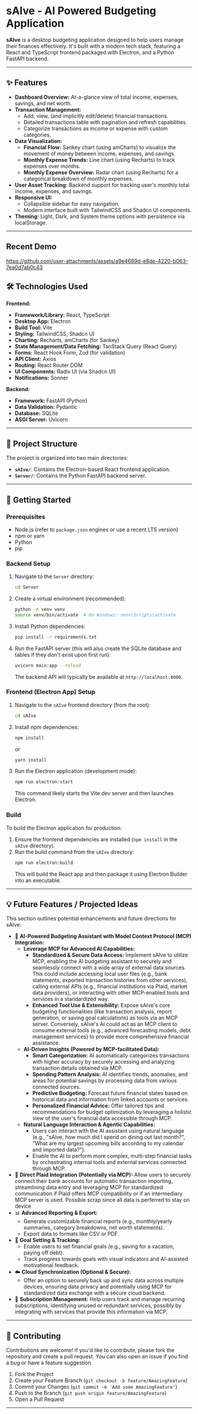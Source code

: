 # sAIve - AI Powered Budgeting Application

**sAIve** is a desktop budgeting application designed to help users manage their finances effectively. It's built with a modern tech stack, featuring a React and TypeScript frontend packaged with Electron, and a Python FastAPI backend.

---

## ✨ Features

* **Dashboard Overview:** At-a-glance view of total income, expenses, savings, and net worth.
* **Transaction Management:**
    * Add, view, (and implicitly edit/delete) financial transactions.
    * Detailed transactions table with pagination and refresh capabilities.
    * Categorize transactions as income or expense with custom categories.
* **Data Visualization:**
    * **Financial Flow:** Sankey chart (using amCharts) to visualize the movement of money between income, expenses, and savings.
    * **Monthly Expense Trends:** Line chart (using Recharts) to track expenses over months.
    * **Monthly Expense Overview:** Radar chart (using Recharts) for a categorical breakdown of monthly expenses.
* **User Asset Tracking:** Backend support for tracking user's monthly total income, expenses, and savings.
* **Responsive UI:**
    * Collapsible sidebar for easy navigation.
    * Modern interface built with TailwindCSS and Shadcn UI components.
* **Theming:** Light, Dark, and System theme options with persistence via localStorage.

---

## Recent Demo

https://github.com/user-attachments/assets/a9e4689d-e8de-4220-b063-7ea0d7ab0c43

## 🛠️ Technologies Used

**Frontend:**

* **Framework/Library:** React, TypeScript
* **Desktop App:** Electron
* **Build Tool:** Vite
* **Styling:** TailwindCSS, Shadcn UI
* **Charting:** Recharts, amCharts (for Sankey)
* **State Management/Data Fetching:** TanStack Query (React Query)
* **Forms:** React Hook Form, Zod (for validation)
* **API Client:** Axios
* **Routing:** React Router DOM
* **UI Components:** Radix UI (via Shadcn UI)
* **Notifications:** Sonner

**Backend:**

* **Framework:** FastAPI (Python)
* **Data Validation:** Pydantic
* **Database:** SQLite
* **ASGI Server:** Uvicorn

---

## 📂 Project Structure

The project is organized into two main directories:

* **`sAIve/`**: Contains the Electron-based React frontend application.
* **`Server/`**: Contains the Python FastAPI backend server.

---

## 🚀 Getting Started

### Prerequisites

* Node.js (refer to `package.json` engines or use a recent LTS version)
* npm or yarn
* Python 
* pip

### Backend Setup

1.  Navigate to the `Server` directory:
    ```bash
    cd Server
    ```
2.  Create a virtual environment (recommended):
    ```bash
    python -m venv venv
    source venv/bin/activate  # On Windows: venv\Scripts\activate
    ```
3.  Install Python dependencies:
    ```bash
    pip install -r requirements.txt
    ```
4.  Run the FastAPI server (this will also create the SQLite database and tables if they don't exist upon first run):
    ```bash
    uvicorn main:app --reload
    ```
    The backend API will typically be available at `http://localhost:8000`.

### Frontend (Electron App) Setup

1.  Navigate to the `sAIve` frontend directory (from the root):
    ```bash
    cd sAIve
    ```
2.  Install npm dependencies:
    ```bash
    npm install
    ```
    or
    ```bash
    yarn install
    ```
3.  Run the Electron application (development mode):
    ```bash
    npm run electron:start
    ```
    This command likely starts the Vite dev server and then launches Electron.

### Build

To build the Electron application for production:

1.  Ensure the frontend dependencies are installed (`npm install` in the `sAIve` directory).
2.  Run the build command from the `sAIve` directory:
    ```bash
    npm run electron:build
    ```
    This will build the React app and then package it using Electron Builder into an executable.

---

## 💡 Future Features / Projected Ideas

This section outlines potential enhancements and future directions for sAIve:

* 🧠 **AI-Powered Budgeting Assistant with Model Context Protocol (MCP) Integration:**
    * **Leverage MCP for Advanced AI Capabilities:**
        * **Standardized & Secure Data Access:** Implement sAIve to utilize MCP, enabling the AI budgeting assistant to securely and seamlessly connect with a wide array of external data sources. This could include accessing local user files (e.g., bank statements, exported transaction histories from other services), calling external APIs (e.g., financial institutions via Plaid, market data providers), or interacting with other MCP-enabled tools and services in a standardized way.
        * **Enhanced Tool Use & Extensibility:** Expose sAIve's core budgeting functionalities (like transaction analysis, report generation, or saving goal calculations) as tools via an MCP server. Conversely, sAIve's AI could act as an MCP client to consume external tools (e.g., advanced forecasting models, debt management services) to provide more comprehensive financial assistance.
    * **AI-Driven Insights (Powered by MCP-facilitated Data):**
        * **Smart Categorization:** AI automatically categorizes transactions with higher accuracy by securely accessing and analyzing transaction details obtained via MCP.
        * **Spending Pattern Analysis:** AI identifies trends, anomalies, and areas for potential savings by processing data from various connected sources.
        * **Predictive Budgeting:** Forecast future financial states based on historical data and information from linked accounts or services.
        * **Personalized Financial Advice:** Offer tailored tips and recommendations for budget optimization by leveraging a holistic view of the user's financial data accessible through MCP.
    * **Natural Language Interaction & Agentic Capabilities:**
        * Users can interact with the AI assistant using natural language (e.g., "sAIve, how much did I spend on dining out last month?", "What are my largest upcoming bills according to my calendar and imported data?").
        * Enable the AI to perform more complex, multi-step financial tasks by orchestrating internal tools and external services connected through MCP.
* 🔗 **Direct Plaid Integration (Potentially via MCP):** Allow users to securely connect their bank accounts for automatic transaction importing, streamlining data entry and leveraging MCP for standardized communication if Plaid offers MCP compatibility or if an intermediary MCP server is used. Possible scrap since all data is perferred to stay on device
* 📊 **Advanced Reporting & Export:**
    * Generate customizable financial reports (e.g., monthly/yearly summaries, category breakdowns, net worth statements).
    * Export data to formats like CSV or PDF.
* 🎯 **Goal Setting & Tracking:**
    * Enable users to set financial goals (e.g., saving for a vacation, paying off debt).
    * Track progress towards goals with visual indicators and AI-assisted motivational feedback.
* ☁️ **Cloud Synchronization (Optional & Secure):**
    * Offer an option to securely back up and sync data across multiple devices, ensuring data privacy and potentially using MCP for standardized data exchange with a secure cloud backend.
* 📅 **Subscription Management:** Help users track and manage recurring subscriptions, identifying unused or redundant services, possibly by integrating with services that provide this information via MCP.

---

## 🤝 Contributing

Contributions are welcome! If you'd like to contribute, please fork the repository and create a pull request. You can also open an issue if you find a bug or have a feature suggestion.

1.  Fork the Project
2.  Create your Feature Branch (`git checkout -b feature/AmazingFeature`)
3.  Commit your Changes (`git commit -m 'Add some AmazingFeature'`)
4.  Push to the Branch (`git push origin feature/AmazingFeature`)
5.  Open a Pull Request

---





